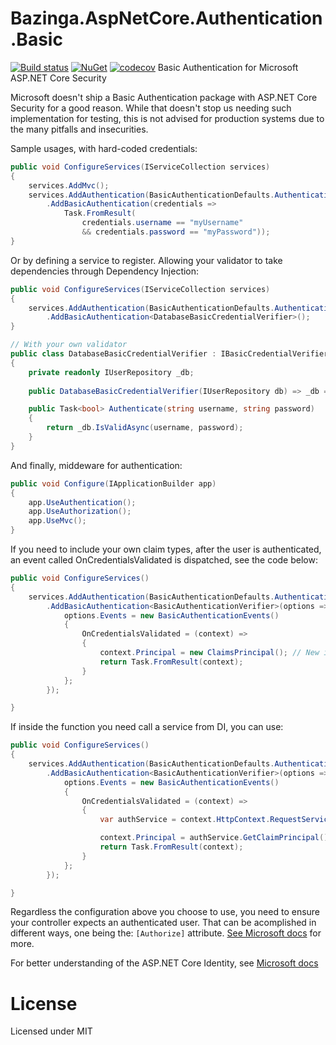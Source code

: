# Bazinga.AspNetCore.Authentication.Basic 
[![Build status](https://ci.appveyor.com/api/projects/status/hnl0ixy7oa7mrq7x/branch/master?svg=true)](https://ci.appveyor.com/project/bruno-garcia/bazinga-aspnetcore-authentication-basic/branch/master) [![NuGet](https://img.shields.io/nuget/v/Bazinga.AspNetCore.Authentication.Basic.svg)](https://www.nuget.org/packages/Bazinga.AspNetCore.Authentication.Basic/)
[![codecov](https://codecov.io/gh/bruno-garcia/Bazinga.AspNetCore.Authentication.Basic/branch/master/graph/badge.svg)](https://codecov.io/gh/bruno-garcia/Bazinga.AspNetCore.Authentication.Basic)
Basic Authentication for Microsoft ASP.NET Core Security

Microsoft doesn't ship a Basic Authentication package with ASP.NET Core Security for a good reason.
While that doesn't stop us needing such implementation for testing, this is not advised for production systems due to the many pitfalls and insecurities.

Sample usages, with hard-coded credentials:

```csharp
public void ConfigureServices(IServiceCollection services)
{
    services.AddMvc();
    services.AddAuthentication(BasicAuthenticationDefaults.AuthenticationScheme)
        .AddBasicAuthentication(credentials => 
            Task.FromResult(
                credentials.username == "myUsername" 
                && credentials.password == "myPassword"));
}
```

Or by defining a service to register. Allowing your validator to take dependencies through Dependency Injection:

```csharp
public void ConfigureServices(IServiceCollection services)
{
    services.AddAuthentication(BasicAuthenticationDefaults.AuthenticationScheme)
        .AddBasicAuthentication<DatabaseBasicCredentialVerifier>();
}

// With your own validator
public class DatabaseBasicCredentialVerifier : IBasicCredentialVerifier
{
    private readonly IUserRepository _db;
    
    public DatabaseBasicCredentialVerifier(IUserRepository db) => _db = db;

    public Task<bool> Authenticate(string username, string password)
    {
        return _db.IsValidAsync(username, password);
    }
}
```

And finally, middeware for authentication:

```csharp
public void Configure(IApplicationBuilder app)
{
    app.UseAuthentication(); 
    app.UseAuthorization();
    app.UseMvc();
}
```

If you need to include your own claim types, after the user is authenticated, an event called OnCredentialsValidated is dispatched, see the code below:

```csharp
public void ConfigureServices()
{
    services.AddAuthentication(BasicAuthenticationDefaults.AuthenticationScheme)
        .AddBasicAuthentication<BasicAuthenticationVerifier>(options => {
            options.Events = new BasicAuthenticationEvents()
            {
                OnCredentialsValidated = (context) =>
                {
                    context.Principal = new ClaimsPrincipal(); // New instance of claims principal with your claims
                    return Task.FromResult(context);
                }
            };
        });

}
```

If inside the function you need call a service from DI, you can use:

```csharp
public void ConfigureServices()
{
    services.AddAuthentication(BasicAuthenticationDefaults.AuthenticationScheme)
        .AddBasicAuthentication<BasicAuthenticationVerifier>(options => {
            options.Events = new BasicAuthenticationEvents()
            {
                OnCredentialsValidated = (context) =>
                {
                    var authService = context.HttpContext.RequestServices.GetRequiredService<AuthenticationService>();

                    context.Principal = authService.GetClaimPrincipal(); // New instance of claims principal with your claims
                    return Task.FromResult(context);
                }
            };
        });

}
```

Regardless the configuration above you choose to use, you need to ensure your controller expects an authenticated user. 
That can be acomplished in different ways, one being the: `[Authorize]` attribute. [See Microsoft docs](https://docs.microsoft.com/en-us/aspnet/core/security/authorization/simple?view=aspnetcore-2.1) for more.

For better understanding of the ASP.NET Core Identity, see [Microsoft docs](https://docs.microsoft.com/en-us/aspnet/core/security/authentication/identity)
# License

Licensed under MIT
